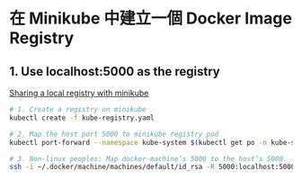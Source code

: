# 在 Minikube 中建立一個 Docker Image Registry


## 1. Use localhost:5000 as the registry

[Sharing a local registry with minikube](https://blog.hasura.io/sharing-a-local-registry-for-minikube-37c7240d0615/)

``` bash
# 1. Create a registry on minikube
kubectl create -f kube-registry.yaml

# 2. Map the host port 5000 to minikube registry pod
kubectl port-forward --namespace kube-system $(kubectl get po -n kube-system | grep kube-registry-v0 | awk '{print $1;}') 5000:5000

# 3. Non-linux peoples: Map docker-machine’s 5000 to the host’s 5000.
ssh -i ~/.docker/machine/machines/default/id_rsa -R 5000:localhost:5000 \docker@$(docker-machine ip)
```
